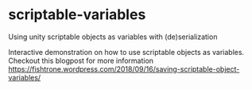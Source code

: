 # scriptable-variables
Using unity scriptable objects as variables with (de)serialization

Interactive demonstration on how to use scriptable objects as variables. Checkout this blogpost for more information https://fishtrone.wordpress.com/2018/09/16/saving-scriptable-object-variables/
